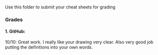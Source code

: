 Use this folder to submit your cheat sheets for grading

### Grades
#### 1. GitHub: 
10/10: Great work. I really like your drawing very clear. Also very good job putting the definitions into your own words. 